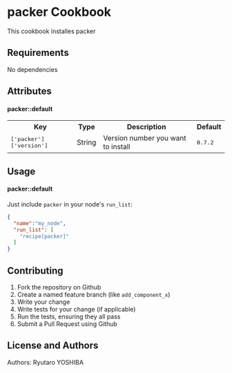 packer Cookbook
===============
This cookbook installes packer

Requirements
------------
No dependencies

Attributes
----------

#### packer::default
<table>
  <tr>
    <th>Key</th>
    <th>Type</th>
    <th>Description</th>
    <th>Default</th>
  </tr>
  <tr>
    <td><tt>['packer']['version']</tt></td>
    <td>String</td>
    <td>Version number you want to install</td>
    <td><tt>0.7.2</tt></td>
  </tr>
</table>

Usage
-----

#### packer::default

Just include `packer` in your node's `run_list`:

```json
{
  "name":"my_node",
  "run_list": [
    "recipe[packer]"
  ]
}
```

Contributing
------------

1. Fork the repository on Github
2. Create a named feature branch (like `add_component_x`)
3. Write your change
4. Write tests for your change (if applicable)
5. Run the tests, ensuring they all pass
6. Submit a Pull Request using Github

License and Authors
-------------------
Authors: Ryutaro YOSHIBA
